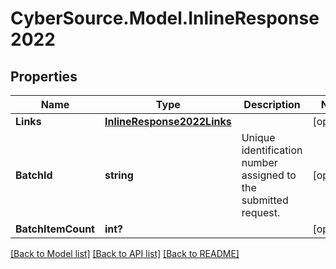 # CyberSource.Model.InlineResponse2022
## Properties

Name | Type | Description | Notes
------------ | ------------- | ------------- | -------------
**Links** | [**InlineResponse2022Links**](InlineResponse2022Links.md) |  | [optional] 
**BatchId** | **string** | Unique identification number assigned to the submitted request. | [optional] 
**BatchItemCount** | **int?** |  | [optional] 

[[Back to Model list]](../README.md#documentation-for-models) [[Back to API list]](../README.md#documentation-for-api-endpoints) [[Back to README]](../README.md)

